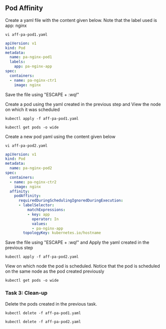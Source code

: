 ## Pod Affinity

Create a yaml file with the content given below. Note that the label used is app: nginx
```
vi aff-pa-pod1.yaml
```
```yaml
apiVersion: v1
kind: Pod
metadata:
  name: pa-nginx-pod1
  labels:
    app: pa-nginx-app
spec:
  containers:
  - name: pa-nginx-ctr1
    image: nginx
```
Save the file using "ESCAPE + :wq!"

Create a pod using the yaml created in the previous step and View the node on which it was scheduled
```
kubectl apply -f aff-pa-pod1.yaml
```
```
kubectl get pods -o wide
```
Create a new pod yaml using the content given below
```
vi aff-pa-pod2.yaml
```
```yaml	
apiVersion: v1
kind: Pod
metadata:
  name: pa-nginx-pod2
spec:
  containers: 
  - name: pa-nginx-ctr2
    image: nginx
  affinity:
    podAffinity:
      requiredDuringSchedulingIgnoredDuringExecution:
      - labelSelector:
          matchExpressions:
          - key: app
            operator: In
            values:
            - pa-nginx-app
        topologyKey: kubernetes.io/hostname
``` 
Save the file using "ESCAPE + :wq!" and Apply the yaml created in the previous step
```
kubectl apply -f aff-pa-pod2.yaml
```
View on which node the pod is scheduled. Notice that the pod is scheduled on the same node as the pod created previously
```
kubectl get pods -o wide
```

### Task 3: Clean-up
Delete the pods created in the previous task.
```
kubectl delete -f aff-pa-pod1.yaml
```
```
kubectl delete -f aff-pa-pod2.yaml
```
